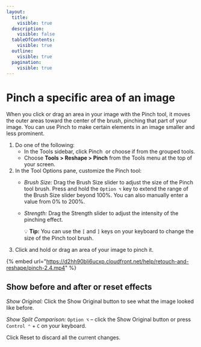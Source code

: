 ```yaml
---
layout:
  title:
    visible: true
  description:
    visible: false
  tableOfContents:
    visible: true
  outline:
    visible: true
  pagination:
    visible: true
---
```


# Pinch a specific area of an image

When you click or drag an area in your image with the Pinch tool, it moves the outer areas toward the center of the brush, pinching that part of your image. You can use Pinch to make certain elements in an image smaller and less prominent.

1. Do one of the following:
   * In the Tools sidebar, click Pinch <img src="https://help.pixelmator.com/pixelmator-pro/3.5/assets/English/1580999668000.png" alt="" data-size="line"> or choose if from the grouped tools.
   * Choose **Tools > Reshape > Pinch** from the Tools menu at the top of your screen.
2. In the Tool Options pane, customize the Pinch tool:
   * _Brush Size:_ Drag the Brush Size slider to adjust the size of the Pinch tool brush. Press and hold the `Option ⌥` key to extend the range of the Brush Size slider beyond 100%. You can also manually enter a value from 0% to 200%. 
   *   _Strength:_ Drag the Strength slider to adjust the intensity of the pinching effect. 

       :bulb: **Tip:** You can use the `[` and `]` keys on your keyboard to change the size of the Pinch tool brush.
3. Click and hold or drag an area of your image to pinch it. 

{% embed url="https://d2hh90bli6ucxp.cloudfront.net/help/retouch-and-reshape/pinch-2.4.mp4" %}

## Show before and after or reset effects

_Show Original:_ Click the Show Original button to see what the image looked like before.

_Show Split Comparison:_ `Option ⌥` – click the Show Original button or press `Control ⌃` + `C` on your keyboard.

Click Reset to discard all the current changes.

